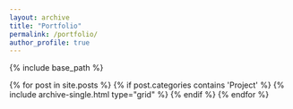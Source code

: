 ```yaml
---
layout: archive
title: "Portfolio"
permalink: /portfolio/
author_profile: true
---
```


{% include base_path %}

<div class="grid__wrapper">
    {% for post in site.posts %}
        {% if post.categories contains 'Project' %}
            {% include archive-single.html type="grid" %}
        {% endif %}
    {% endfor %}
</div>
